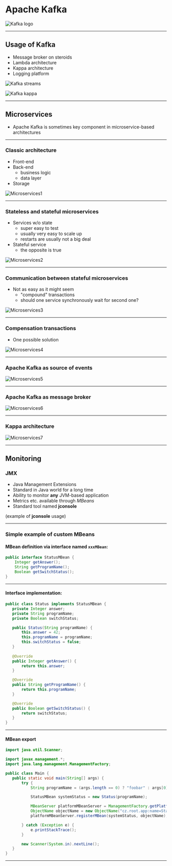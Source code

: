 # Apache Kafka

![Kafka logo](images/kafka_logo.png)

---



## Usage of Kafka

* Message broker on steroids
* Lambda architecture
* Kappa architecture
* Logging platform

![Kafka streams](images/kafka_streams.png)

![Kafka kappa](images/kafka_kappa.png)



---

## Microservices

* Apache Kafka is sometimes key component in microservice-based architectures



---

### Classic architecture

* Front-end
* Back-end
    - business logic
    - data layer
* Storage

![Microservices1](images/microservices1.png)

---



### Stateless and stateful microservices

* Services w/o state
    - super easy to test
    - usually very easy to scale up
    - restarts are usually not a big deal
* Stateful service
    - the opposite is true

![Microservices2](images/microservices2.png)

---



### Communication between stateful microservices

* Not as easy as it might seem
    - "compound" transactions
    - should one service synchronously wait for second one?

![Microservices3](images/microservices3.png)

---



### Compensation transactions

* One possible solution

![Microservices4](images/microservices4.png)

---



### Apache Kafka as source of events

![Microservices5](images/microservices5.png)

---



### Apache Kafka as message broker

![Microservices6](images/microservices6.png)

---



### Kappa architecture

![Microservices7](images/microservices7.png)



---

## Monitoring

### JMX

* Java Management Extensions
* Standard in Java world for a long time
* Ability to monitor **any** JVM-based application
* Metrics etc. available through *MBeans*
* Standard tool named **jconsole**

(example of **jconsole** usage)



---

### Simple example of custom MBeans

#### MBean definition via interface named `xxxMBean`:

```java
public interface StatusMBean {
    Integer getAnswer();
    String getProgramName();
    Boolean getSwitchStatus();
}
```

---

#### Interface implementation:

```java
public class Status implements StatusMBean {
   private Integer answer;
   private String programName;
   private Boolean switchStatus;

   public Status(String programName) {
       this.answer = 42;
       this.programName = programName;
       this.switchStatus = false;
   }
   
   @Override
   public Integer getAnswer() {
       return this.answer;
   }

   @Override
   public String getProgramName() {
       return this.programName;
   }

   @Override
   public Boolean getSwitchStatus() {
       return switchStatus;
   }
}
```

---

#### MBean export

```java
import java.util.Scanner;

import javax.management.*;
import java.lang.management.ManagementFactory;

public class Main {
   public static void main(String[] args) {
       try {
           String programName = (args.length == 0) ? "foobar" : args[0];

           StatusMBean systemStatus = new Status(programName);

           MBeanServer platformMBeanServer = ManagementFactory.getPlatformMBeanServer();
           ObjectName objectName = new ObjectName("cz.root.app:name=StatusExample");
           platformMBeanServer.registerMBean(systemStatus, objectName);

       } catch (Exception e) {
           e.printStackTrace();
       }

       new Scanner(System.in).nextLine();
   }
}
```

---
